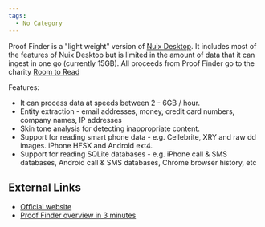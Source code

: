 ```yaml
---
tags:
  - No Category
---
```

Proof Finder is a "light weight" version of [Nuix
Desktop](nuix_desktop.md). It includes most of the features of
Nuix Desktop but is limited in the amount of data that it can ingest in
one go (currently 15GB). All proceeds from Proof Finder go to the
charity [Room to Read](http://www.roomtoread.org/)

Features:

- It can process data at speeds between 2 - 6GB / hour.
- Entity extraction - email addresses, money, credit card numbers,
  company names, IP addresses
- Skin tone analysis for detecting inappropriate content.
- Support for reading smart phone data - e.g. Cellebrite, XRY and raw dd
  images. iPhone HFSX and Android ext4.
- Support for reading SQLite databases - e.g. iPhone call & SMS
  databases, Android call & SMS databases, Chrome browser history, etc

## External Links

- [Official website](http://www.prooffinder.com/)
- [Proof Finder overview in 3
  minutes](http://www.youtube.com/watch?v=h3QOsCFd0CY)